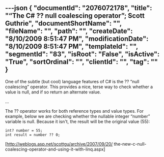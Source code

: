 ---json
{
  "documentId": "2076072178",
  "title": "“The C# ?? null coalescing operator”; Scott Guthrie",
  "documentShortName": "",
  "fileName": "",
  "path": "",
  "createDate": "8/10/2009 8:51:47 PM",
  "modificationDate": "8/10/2009 8:51:47 PM",
  "templateId": "",
  "segmentId": "83",
  "isRoot": "False",
  "isActive": "True",
  "sortOrdinal": "",
  "clientId": "",
  "tag": ""
}
---

One of the subtle (but cool) language features of C# is the ?? “null coalescing” operator.  This provides a nice, terse way to check whether a value is null, and if so return an alternate value.

…

The ?? operator works for both reference types and value types.  For example, below we are checking whether the nullable integer “number” variable is null.  Because it isn't, the result will be the original value (55):

    int? number = 55;
    int result = number ?? 0;

[http://weblogs.asp.net/scottgu/archive/2007/09/20/
    the-new-c-null-coalescing-operator-and-using-it-with-linq.aspx]
